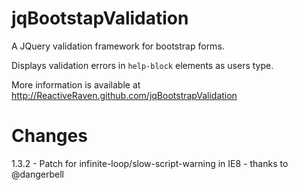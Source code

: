 jqBootstapValidation
====================

A JQuery validation framework for bootstrap forms.

Displays validation errors in `help-block` elements as users type.

More information is available at http://ReactiveRaven.github.com/jqBootstrapValidation

Changes
=======

1.3.2 - Patch for infinite-loop/slow-script-warning in IE8 - thanks to @dangerbell
